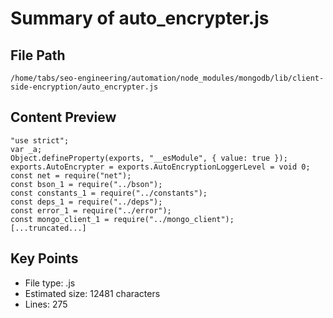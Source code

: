# Summary of auto_encrypter.js
  
## File Path
`/home/tabs/seo-engineering/automation/node_modules/mongodb/lib/client-side-encryption/auto_encrypter.js`

## Content Preview
```
"use strict";
var _a;
Object.defineProperty(exports, "__esModule", { value: true });
exports.AutoEncrypter = exports.AutoEncryptionLoggerLevel = void 0;
const net = require("net");
const bson_1 = require("../bson");
const constants_1 = require("../constants");
const deps_1 = require("../deps");
const error_1 = require("../error");
const mongo_client_1 = require("../mongo_client");
[...truncated...]
```

## Key Points
- File type: .js
- Estimated size: 12481 characters
- Lines: 275
